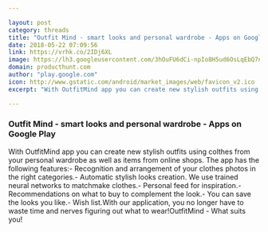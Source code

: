 ```yaml
---

layout: post
category: threads
title: "Outfit Mind - smart looks and personal wardrobe - Apps on Google Play"
date: 2018-05-22 07:09:56
link: https://vrhk.co/2IDj6XL
image: https://lh3.googleusercontent.com/3hOuFU6dCi-npIo8H5ud6OsLqEbQ7nfNV-YJwu5Cr7YJeM5rpzmiPoAEuyR54kIK6zM
domain: producthunt.com
author: "play.google.com"
icon: http://www.gstatic.com/android/market_images/web/favicon_v2.ico
excerpt: "With OutfitMind app you can create new stylish outfits using colthes from your personal wardrobe as well as items from online shops. The app has the following features:- Recognition and arrangement of your clothes photos in the right categories.- Automatic stylish looks creation. We use trained neural networks to matchmake clothes.- Personal feed for inspiration.- Recommendations on what to buy to complement the look.- You can save the looks you like.- Wish list.With our application, you no longer have to waste time and nerves figuring out what to wear!OutfitMind - What suits you!"

---
```


### Outfit Mind - smart looks and personal wardrobe - Apps on Google Play

With OutfitMind app you can create new stylish outfits using colthes from your personal wardrobe as well as items from online shops. The app has the following features:- Recognition and arrangement of your clothes photos in the right categories.- Automatic stylish looks creation. We use trained neural networks to matchmake clothes.- Personal feed for inspiration.- Recommendations on what to buy to complement the look.- You can save the looks you like.- Wish list.With our application, you no longer have to waste time and nerves figuring out what to wear!OutfitMind - What suits you!